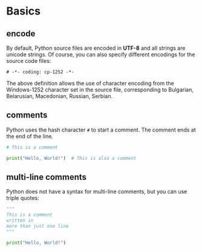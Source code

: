 # Basics

## encode

By default, Python source files are encoded in **UTF-8** and all strings are unicode strings. Of course, you can also specify different encodings for the source code files:

```plaintext
# -*- coding: cp-1252 -*-
```

The above definition allows the use of character encoding from the Windows-1252 character set in the source file, corresponding to Bulgarian, Belarusian, Macedonian, Russian, Serbian.

## comments

Python uses the hash character `#` to start a comment. The comment ends at the end of the line.

```python
# This is a comment

print("Hello, World!")  # This is also a comment
```

## multi-line comments

Python does not have a syntax for multi-line comments, but you can use triple quotes:

```python
"""
This is a comment
written in
more than just one line
"""

print("Hello, World!")
```
